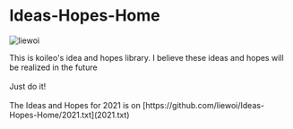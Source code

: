 # Ideas-Hopes-Home
<p align="left"> <img src="https://komarev.com/ghpvc/?username=liewoi&label=Profile%20views&color=0e75b6&style=flat" alt="liewoi" /> </p>
This is koileo's idea and hopes library. I believe these ideas and hopes will be realized in the future 
<br><br>
Just do it!
<br><br>
The Ideas and Hopes for 2021 is on [https://github.com/liewoi/Ideas-Hopes-Home/2021.txt](2021.txt)
